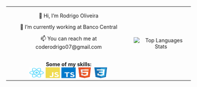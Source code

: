 <table style="border: none;">
  <tr>
    <td align="center">
      <p>👋 Hi, I’m Rodrigo Oliveira</p>
      <p>💼 I’m currently working at Banco Central</p>
      <p>📫 You can reach me at coderodrigo07@gmail.com</p>
      <br>
      <strong>Some of my skills:</strong><br>
      <img alt="REACT" height="30" width="40" src="https://raw.githubusercontent.com/devicons/devicon/master/icons/react/react-original.svg">
      <img alt="JS" height="30" width="40" src="https://raw.githubusercontent.com/devicons/devicon/master/icons/javascript/javascript-plain.svg">
      <img alt="TS" height="30" width="40" src="https://raw.githubusercontent.com/devicons/devicon/master/icons/typescript/typescript-plain.svg">
      <img alt="HTML" height="30" width="40" src="https://raw.githubusercontent.com/devicons/devicon/master/icons/html5/html5-original.svg">
      <img alt="CSS" height="30" width="40" src="https://raw.githubusercontent.com/devicons/devicon/master/icons/css3/css3-original.svg">
    </td>
    <td align="center">
      <img src="https://github-readme-stats.vercel.app/api/top-langs?username=rodrigodiasz&show_icons=true&locale=en&layout=compact" alt="Top Languages Stats">
    </td>
  </tr>
</table>
